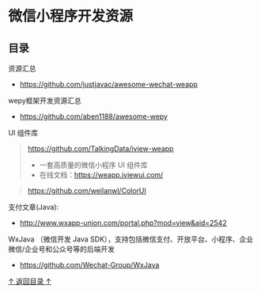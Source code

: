 微信小程序开发资源
================================================
## 目录

资源汇总
* https://github.com/justjavac/awesome-wechat-weapp

wepy框架开发资源汇总
* https://github.com/aben1188/awesome-wepy

UI 组件库
> https://github.com/TalkingData/iview-weapp
> * 一套高质量的微信小程序 UI 组件库
> * 在线文档：https://weapp.iviewui.com/

> https://github.com/weilanwl/ColorUI

支付文章(Java):
* http://www.wxapp-union.com/portal.php?mod=view&aid=2542

WxJava （微信开发 Java SDK），支持包括微信支付、开放平台、小程序、企业微信/企业号和公众号等的后端开发
* https://github.com/Wechat-Group/WxJava

[↑ 返回目录 ↑](#目录)
